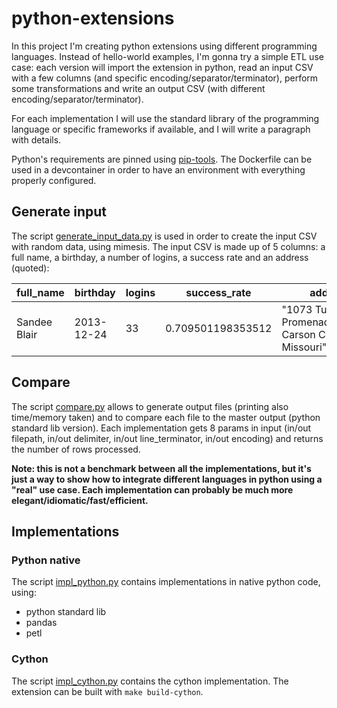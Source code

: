 # python-extensions

In this project I'm creating python extensions using different programming languages.
Instead of hello-world examples, I'm gonna try a simple ETL use case: each version will import the extension in python, read an input CSV with a few columns (and specific encoding/separator/terminator), perform some transformations and write an output CSV (with different encoding/separator/terminator).

For each implementation I will use the standard library of the programming language or specific frameworks if available, and I will write a paragraph with details.

Python's requirements are pinned using [pip-tools](https://github.com/jazzband/pip-tools).
The Dockerfile can be used in a devcontainer in order to have an environment with everything properly configured.

## Generate input

The script [generate_input_data.py](generate_input_data.py) is used in order to create the input CSV with random data, using mimesis.
The input CSV is made up of 5 columns: a full name, a birthday, a number of logins, a success rate and an address (quoted):

| full_name    | birthday   | logins | success_rate      | address                                                   |
| ------------ | ---------- | ------ | ----------------- | --------------------------------------------------------- |
| Sandee Blair | 2013-12-24 | 33     | 0.709501198353512 | "1073 Turk Murphy Promenade\n73927 Carson City, Missouri" |

## Compare

The script [compare.py](compare.py) allows to generate output files (printing also time/memory taken) and to compare each file to the master output (python standard lib version).
Each implementation gets 8 params in input (in/out filepath, in/out delimiter, in/out line_terminator, in/out encoding) and returns the number of rows processed.

**Note: this is not a benchmark between all the implementations, but it's just a way to show how to integrate different languages in python using a "real" use case. Each implementation can probably be much more elegant/idiomatic/fast/efficient.**

## Implementations

### Python native

The script [impl_python.py](impl_python.py) contains implementations in native python code, using:
- python standard lib
- pandas
- petl

### Cython

The script [impl_cython.py](impl_cython.py) contains the cython implementation.
The extension can be built with `make build-cython`.

